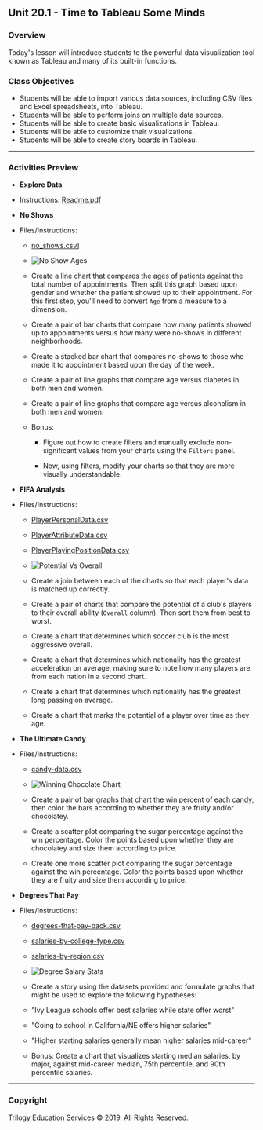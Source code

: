 ## Unit 20.1 - Time to Tableau Some Minds

### Overview

Today's lesson will introduce students to the powerful data visualization tool known as Tableau and many of its built-in functions.

### Class Objectives

* Students will be able to import various data sources, including CSV files and Excel spreadsheets, into Tableau.
* Students will be able to perform joins on multiple data sources.
* Students will be able to create basic visualizations in Tableau.
* Students will be able to customize their visualizations.
* Students will be able to create story boards in Tableau.

- - -

### Activities Preview

* **Explore Data**
* Instructions: [Readme.pdf](Activities/03-Stu_Exploration/Unsolved/Readme.pdf)

* **No Shows**
* Files/Instructions:

  * [no_shows.csv](Activities/04-Stu_NoShow/Resources/no_shows.csv)]
  
  * ![No Show Ages](Images/06-NoShows_AgeAppointments.png)

  * Create a line chart that compares the ages of patients against the total number of appointments. Then split this graph based upon gender and whether the patient showed up to their appointment. For this first step, you'll need to convert `Age` from a measure to a dimension.

  * Create a pair of bar charts that compare how many patients showed up to appointments versus how many were no-shows in different neighborhoods.

  * Create a stacked bar chart that compares no-shows to those who made it to appointment based upon the day of the week.

  * Create a pair of line graphs that compare age versus diabetes in both men and women.

  * Create a pair of line graphs that compare age versus alcoholism in both men and women.

  * Bonus:

    * Figure out how to create filters and manually exclude non-significant values from your charts using the `Filters` panel.

    * Now, using filters, modify your charts so that they are more visually understandable.

* **FIFA Analysis**
* Files/Instructions:

  * [PlayerPersonalData.csv](Activities/06-Stu_FIFAPlayers/Resources/PlayerPersonalData.csv)

  * [PlayerAttributeData.csv](Activities/06-Stu_FIFAPlayers/Resources/PlayerAttributeData.csv)

  * [PlayerPlayingPositionData.csv](Activities/06-Stu_FIFAPlayers/Resources/PlayerPlayingPositionData.csv)
    
  * ![Potential Vs Overall](Images/08-FIFA_PotentialVOverall.png)

  * Create a join between each of the charts so that each player's data is matched up correctly.

  * Create a pair of charts that compare the potential of a club's players to their overall ability (`Overall` column). Then sort them from best to worst.

  * Create a chart that determines which soccer club is the most aggressive overall.

  * Create a chart that determines which nationality has the greatest acceleration on average, making sure to note how many players are from each nation in a second chart.

  * Create a chart that determines which nationality has the greatest long passing on average.

  * Create a chart that marks the potential of a player over time as they age.

* **The Ultimate Candy**
* Files/Instructions:

  * [candy-data.csv](Activities/07-Stu_UltimateCandy/Resources/candy-data.csv)

  * ![Winning Chocolate Chart](Images/10-Candy_WinChocolate.png)

  * Create a pair of bar graphs that chart the win percent of each candy, then color the bars according to whether they are fruity and/or chocolatey.

  * Create a scatter plot comparing the sugar percentage against the win percentage. Color the points based upon whether they are chocolatey and size them according to price.

  * Create one more scatter plot comparing the sugar percentage against the win percentage. Color the points based upon whether they are fruity and size them according to price.

* **Degrees That Pay**
* Files/Instructions:

  * [degrees-that-pay-back.csv](Activities/09-Stu_DegreesPay/Resources/degrees-that-pay-back.csv)

  * [salaries-by-college-type.csv](Activities/09-Stu_DegreesPay/Resources/salaries-by-college-type.csv)

  * [salaries-by-region.csv](Activities/09-Stu_DegreesPay/Resources/salaries-by-region.csv)

  * ![Degree Salary Stats](Images/12-DegreesPay_StoryPoint.png)

  * Create a story using the datasets provided and formulate graphs that might be used to explore the following hypotheses:

  * "Ivy League schools offer best salaries while state offer worst"

  * "Going to school in California/NE offers higher salaries"

  * "Higher starting salaries generally mean higher salaries mid-career"

  * Bonus: Create a chart that visualizes starting median salaries, by major, against mid-career median, 75th percentile, and 90th percentile salaries.

- - -

### Copyright

Trilogy Education Services © 2019. All Rights Reserved.

